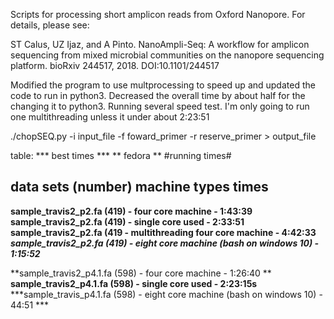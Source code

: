 Scripts for processing short amplicon reads from Oxford Nanopore. For details, please see:

ST Calus, UZ Ijaz, and A Pinto. NanoAmpli-Seq: A workflow for amplicon sequencing from mixed microbial communities on the nanopore sequencing platform. bioRxiv 244517, 2018. DOI:10.1101/244517


Modified the program to use multprocessing to speed up and updated the code to run in python3.  Decreased the overall time by about half for the changing it to python3. Running several speed test. I'm only going to run one multithreading unless it under about 2:23:51 

./chopSEQ.py -i input_file -f foward_primer -r reserve_primer > output_file 

table: 
*** best times ***
** fedora **
#running times#
##       data sets    (number)              machine types                               times   ##
**sample_travis2_p2.fa  (419)   -        four core machine                          -  1:43:39**
**sample_travis2_p2.fa  (419)   -       single core used                         -  2:33:51**
**sample_travis2_p2.fa  (419    -    multithreading four core machine               -  4:42:33**
***sample_travis2_p2.fa (419)   -       eight core machine   (bash on windows 10)    -  1:15:52***

**sample_travis2_p4.1.fa (598)     -       four core machine                          -  1:26:40 **
**sample_travis2_p4.1.fa (598)     -       single core used                           -  2:23:15s**
***sample_travis_p4.1.fa (598)     -       eight core machine   (bash on windows 10)  -   44:51 ***

